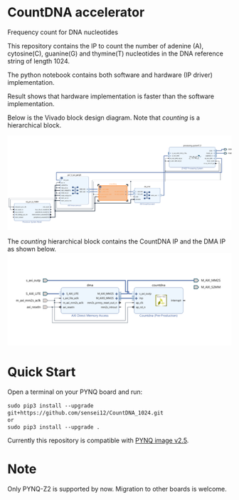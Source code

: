 # CountDNA accelerator
Frequency count for DNA nucleotides

This repository contains the IP to count the number of adenine (A), cytosine(C), guanine(G) and thymine(T) nucleotides in the DNA reference string of length 1024. 

The python notebook contains both software and hardware (IP driver) implementation. 

Result shows that hardware implementation is faster than the software implementation.

Below is the Vivado block design diagram.  Note that *counting* is a hierarchical block.

![system design](/images/CDNAsys.png "CountDNA vivado design")

The *counting* hierarchical block contains the CountDNA IP and the DMA IP as shown below.
![IP block](/images/CDNAIP.png "IP block vivado design")

# Quick Start

Open a terminal on your PYNQ board and run:

    sudo pip3 install --upgrade git+https://github.com/sensei12/CountDNA_1024.git
    or
    sudo pip3 install --upgrade .


Currently this repository is compatible with [PYNQ image v2.5](https://http://www.pynq.io/board.html).

# Note

Only PYNQ-Z2 is supported by now. Migration to other boards is welcome.
